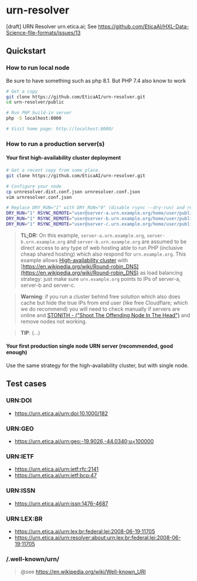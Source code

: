 # urn-resolver
[draft] URN Resolver urn.etica.ai; See https://github.com/EticaAI/HXL-Data-Science-file-formats/issues/13

## Quickstart

### How to run local node

Be sure to have something such as php 8.1. But PHP 7.4 also know to work

```bash
# Get a copy
git clone https://github.com/EticaAI/urn-resolver.git
cd urn-resolver/public

# Run PHP build-in server
php -S localhost:8000

# Visit home page: http://localhost:8000/
```

### How to run a production server(s)

#### Your first high-availability cluster deployment

```bash
# Get a recent copy from some place.
git clone https://github.com/EticaAI/urn-resolver.git

# Configure your node
cp urnresolver.dist.conf.json urnresolver.conf.json
vim urnresolver.conf.json

# Replace DRY_RUN="1" with DRY_RUN="0" (disable rsync --dry-run) and remote
DRY_RUN="1" RSYNC_REMOTE="user@server-a.urn.example.org/home/user/public_html" ./scripts/sync-node-a.sh
DRY_RUN="1" RSYNC_REMOTE="user@server-b.urn.example.org/home/user/public_html" ./scripts/sync-node-a.sh
DRY_RUN="1" RSYNC_REMOTE="user@server-c.urn.example.org/home/user/public_html" ./scripts/sync-node-a.sh

```
> **TL;DR:**
> On this example, `server-a.urn.example.org`, `server-b.urn.example.org` and `server-b.urn.example.org` are assumed to be direct access to any type of web hosting able to run PHP (inclusive cheap shared hosting) which also respond for `urn.example.org`.
> This example allows [High-availability cluster](https://en.wikipedia.org/wiki/High-availability_cluster) with [https://en.wikipedia.org/wiki/Round-robin_DNS](https://en.wikipedia.org/wiki/Round-robin_DNS) as load balancing strategy: just make sure `urn.example.org` points to IPs of server-a, server-b and server-c.

> **Warning**: if you run a cluster behind free solution which also does cache but hide the true IPs from end user (like free Cloudflare; which we do recommend) you will need to check manually if servers are online and [STONITH - ("Shoot The Offending Node In The Head")](https://en.wikipedia.org/wiki/STONITH) and remove nodes not working.

> **TIP**: (...)

#### Your first production single node URN server (recommended, good enough)

Use the same strategy for the high-availability cluster, but with single node.

<!--

ssh://urn.etica.ai/home/urneticaai/urn.etica.ai/
-->

## Test cases
### URN:DOI
- https://urn.etica.ai/urn:doi:10.1000/182

### URN:GEO
- https://urn.etica.ai/urn:geo:-19.9026,-44.0340;u=100000

### URN:IETF
- https://urn.etica.ai/urn:ietf:rfc:2141
- https://urn.etica.ai/urn:ietf:bcp:47

### URN:ISSN
- https://urn.etica.ai/urn:issn:1476-4687

### URN:LEX:BR
- https://urn.etica.ai/urn:lex:br:federal:lei:2008-06-19;11705
- https://urn.etica.ai/urn:resolver:about:urn:lex:br:federal:lei:2008-06-19;11705

### /.well-known/urn/
> @see https://en.wikipedia.org/wiki/Well-known_URI

<!--
## @TODO
### Load testing
- https://gist.github.com/denji/8333630
-->